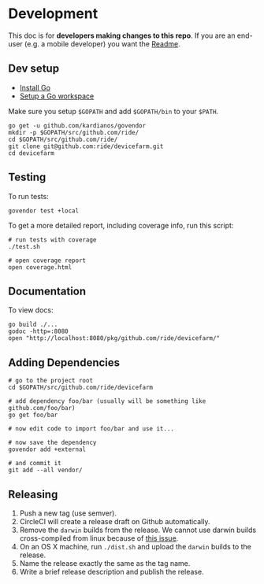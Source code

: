 # Development

This doc is for **developers making changes to this repo**. If you are an
end-user (e.g. a mobile developer) you want the [Readme](../Readme.md).

## Dev setup

 * [Install Go](https://golang.org/doc/install)
 * [Setup a Go workspace](https://golang.org/doc/code.html)

Make sure you setup `$GOPATH` and add `$GOPATH/bin` to your `$PATH`.

```
go get -u github.com/kardianos/govendor
mkdir -p $GOPATH/src/github.com/ride/
cd $GOPATH/src/github.com/ride/
git clone git@github.com:ride/devicefarm.git
cd devicefarm
```

## Testing

To run tests:

```
govendor test +local
```

To get a more detailed report, including coverage info, run this script:

```
# run tests with coverage
./test.sh

# open coverage report
open coverage.html
```

## Documentation

To view docs:

```
go build ./...
godoc -http=:8080
open "http://localhost:8080/pkg/github.com/ride/devicefarm/"
```

## Adding Dependencies

```
# go to the project root
cd $GOPATH/src/github.com/ride/devicefarm

# add dependency foo/bar (usually will be something like github.com/foo/bar)
go get foo/bar

# now edit code to import foo/bar and use it...

# now save the dependency
govendor add +external

# and commit it
git add --all vendor/
```

## Releasing

 1. Push a new tag (use semver).
 2. CircleCI will create a release draft on Github automatically.
 3. Remove the `darwin` builds from the release. We cannot use darwin builds
    cross-compiled from linux because of [this issue](https://github.com/golang/go/issues/6376).
 3. On an OS X machine, run `./dist.sh` and upload the `darwin` builds to
    the release.
 4. Name the release exactly the same as the tag name.
 5. Write a brief release description and publish the release.
